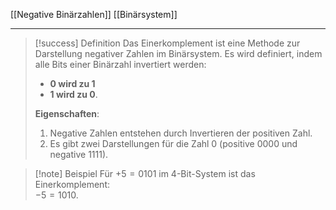 [[Negative Binärzahlen]]
[[Binärsystem]]

---

> [!success] Definition
> Das Einerkomplement ist eine Methode zur Darstellung negativer Zahlen im Binärsystem. Es wird definiert, indem alle Bits einer Binärzahl invertiert werden:
> - **0 wird zu 1** 
> - **1 wird zu 0**.
>
> **Eigenschaften**:
> 1. Negative Zahlen entstehen durch Invertieren der positiven Zahl.
> 2. Es gibt zwei Darstellungen für die Zahl 0 (positive 0000 und negative 1111).

> [!note] Beispiel
> Für $+5 = 0101$ im 4-Bit-System ist das Einerkomplement:  
> $−5 = 1010$.
